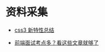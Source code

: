 # 资料采集

- [css3 新特性总结](https://segmentfault.com/a/1190000010780991)

- [前端面试考点多？看这些文章就够了](https://juejin.im/post/5aae076d6fb9a028cc6100a9)
